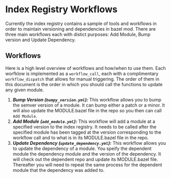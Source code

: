 # Index Registry Workflows
Currently the index registry contains a sample of tools and workflows in order to maintain versioning and dependencies in bazel mod. There are three main workflows each with distict purposes: Add Module, Bump version and Update Dependency.

## Workflows
Here is a high level overview of workflows and how/when to use them. Each worfklow is implemented as a `workflow_call`, each with a complimentary `workflow_dispatch` that allows for manual triggering. The order of them in this document is the order in which you should call the functions to update any given module.
1. ***Bump Version (`bumpy_version.yml`):*** This workflow allows you to bump the semver version of a module. It can bump either a patch or a minor. It will also update the MODULE.bazel file in the repo so you then can call `Add Module`.
1. ***Add Module (`add_module.yml`):*** This workflow will add a module at a specified version to the index registry. It needs to be called after the specified module has been tagged at the version corresponding to the workflow call and to what is in its MODULE.bazel file in the repo.
1. ***Update Dependency (`update_dependency.yml`):*** This workflow allows you to update the dependency of a module. You speify the dependent module the dependency module and the version of the dependency. It will check out the dependent repo and update its MODULE.bazel file. Thereafter you will need to repeat the same process for the dependent module that the dependency was added to.